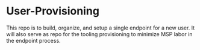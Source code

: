 # User-Provisioning
This repo is to build, organize, and setup a single endpoint for a new user.  It will also serve as repo for the tooling provisioning to minimize MSP labor in the endpoint process.
